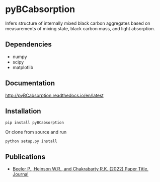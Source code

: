 # pyBCabsorption

Infers structure of internally mixed black carbon aggregates based on measurements of mixing state, black carbon mass, and light absorption.

## Dependencies

  * numpy
  * scipy
  * matplotlib

## Documentation

http://pyBCabsorption.readthedocs.io/en/latest

## Installation

	pip install pyBCabsorption

Or clone from source and run

	python setup.py install

## Publications

  * [Beeler P., Heinson W.R., and Chakrabarty R.K. (2022) Paper Title. Journal](doi)
